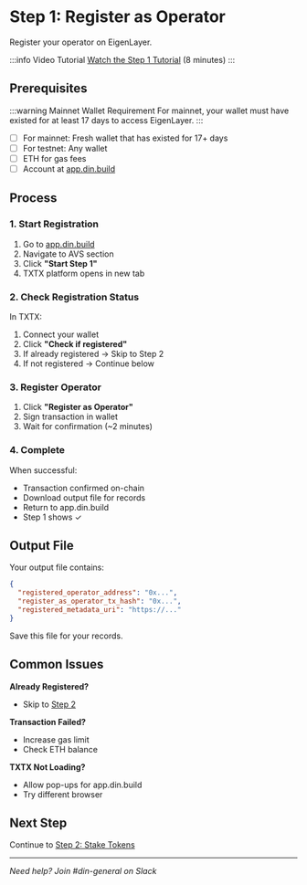 # Step 1: Register as Operator

Register your operator on EigenLayer.

:::info Video Tutorial
[Watch the Step 1 Tutorial](https://www.loom.com/share/a0709feb88a940cf865b62bb81e973ba?sid=e3177e3f-9e4c-4e19-8e6b-e7e8e5c86c2f) (8 minutes)
:::

## Prerequisites

:::warning Mainnet Wallet Requirement
For mainnet, your wallet must have existed for at least 17 days to access EigenLayer.
:::

- [ ] For mainnet: Fresh wallet that has existed for 17+ days
- [ ] For testnet: Any wallet
- [ ] ETH for gas fees
- [ ] Account at [app.din.build](https://app.din.build)

## Process

### 1. Start Registration

1. Go to [app.din.build](https://app.din.build)
2. Navigate to AVS section
3. Click **"Start Step 1"**
4. TXTX platform opens in new tab

### 2. Check Registration Status

In TXTX:

1. Connect your wallet
2. Click **"Check if registered"**
3. If already registered → Skip to Step 2
4. If not registered → Continue below

### 3. Register Operator

1. Click **"Register as Operator"**
2. Sign transaction in wallet
3. Wait for confirmation (~2 minutes)

### 4. Complete

When successful:

- Transaction confirmed on-chain
- Download output file for records
- Return to app.din.build
- Step 1 shows ✓

## Output File

Your output file contains:

```json
{
  "registered_operator_address": "0x...",
  "register_as_operator_tx_hash": "0x...",
  "registered_metadata_uri": "https://..."
}
```

Save this file for your records.

## Common Issues

**Already Registered?**
- Skip to [Step 2](./step-2-stake-tokens.md)

**Transaction Failed?**
- Increase gas limit
- Check ETH balance

**TXTX Not Loading?**
- Allow pop-ups for app.din.build
- Try different browser

## Next Step

Continue to [Step 2: Stake Tokens](./step-2-stake-tokens.md)

---

*Need help? Join #din-general on Slack*
